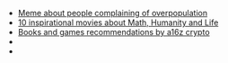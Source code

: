 - [Meme about people complaining of overpopulation](https://twitter.com/dystopiabreaker/status/1512254874385215489?s=20)
- [10 inspirational movies about Math, Humanity and Life](https://twitter.com/taoofmastery/status/1545740346067283969)
- [Books and games recommendations by a16z crypto](https://a16zcrypto.com/posts/article/some-books-were-reading-and-games-were-playing-this-winter/)
- 
- 
